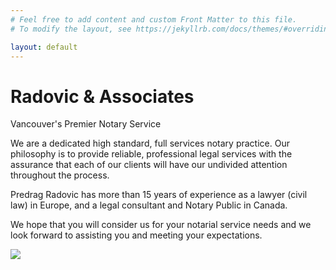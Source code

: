 ```yaml
---
# Feel free to add content and custom Front Matter to this file.
# To modify the layout, see https://jekyllrb.com/docs/themes/#overriding-theme-defaults

layout: default
---
```


  <div class="hero" id="homepage-hero">
    <div class="hero-content">
      <h1>Radovic <span>&</span> Associates</h1>
      <p>Vancouver's Premier Notary Service</p>
    </div>
  </div>

  <section class="section">
    <div class="section-content-wrapper">
      <div class="section-text">
        <p>We are a dedicated high standard, full services notary practice. Our philosophy is to provide reliable,
          professional legal services with the assurance that each of our clients will have our undivided attention
          throughout the process.</p>
        <p>Predrag Radovic has more than 15 years of experience as a lawyer (civil law) in Europe, and a legal
          consultant
          and Notary Public in Canada.</p>
        <p>We hope that you will consider us for your notarial service needs and we look forward to assisting you and
          meeting your expectations.</p>
      </div>
      <div class="section-box red" id="red-border-image">
        <img src="{{'../assets/img/office.webp'|relative_url}}">
      </div>
    </div>
  </section>
